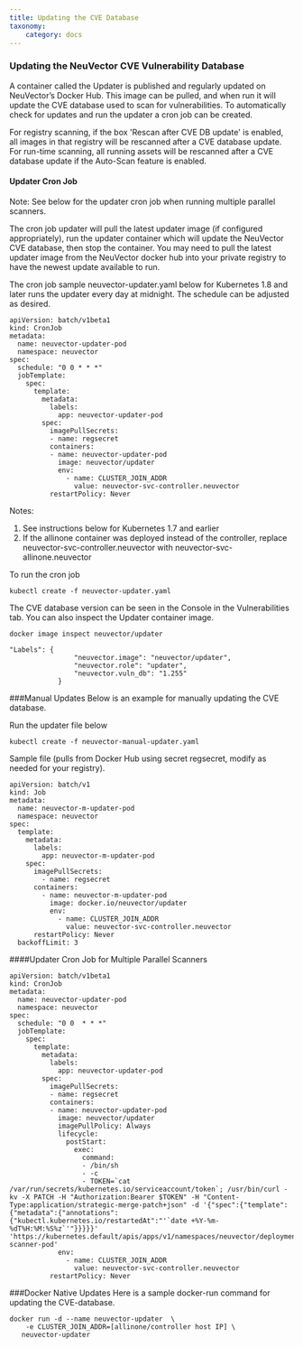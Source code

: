 ```yaml
---
title: Updating the CVE Database
taxonomy:
    category: docs
---
```


### Updating the NeuVector CVE Vulnerability Database
A container called the Updater is published and regularly updated on NeuVector’s Docker Hub. This image can be pulled, and when run it will update the CVE database used to scan for vulnerabilities. To automatically check for updates and run the updater a cron job can be created.

For registry scanning, if the box 'Rescan after CVE DB update' is enabled, all images in that registry will be rescanned after a CVE database update.  For run-time scanning, all running assets will be rescanned after a CVE database update if the Auto-Scan feature is enabled.

#### Updater Cron Job

Note: See below for the updater cron job when running multiple parallel scanners.

The cron job updater will pull the latest updater image (if configured appropriately), run the updater container which will update the NeuVector CVE database, then stop the container. You may need to pull the latest updater image from the NeuVector docker hub into your private registry to have the newest update available to run.

The cron job sample neuvector-updater.yaml below for Kubernetes 1.8 and later runs the updater every day at midnight. The schedule can be adjusted as desired.

```
apiVersion: batch/v1beta1
kind: CronJob
metadata:
  name: neuvector-updater-pod
  namespace: neuvector
spec:
  schedule: "0 0 * * *"
  jobTemplate:
    spec:
      template:
        metadata:
          labels:
            app: neuvector-updater-pod
        spec:
          imagePullSecrets:
          - name: regsecret
          containers:
          - name: neuvector-updater-pod
            image: neuvector/updater
            env:
              - name: CLUSTER_JOIN_ADDR
                value: neuvector-svc-controller.neuvector
          restartPolicy: Never
```

Notes:
1) See instructions below for Kubernetes 1.7 and earlier
2) If the allinone container was deployed instead of the controller, replace neuvector-svc-controller.neuvector with neuvector-svc-allinone.neuvector

To run the cron job
```
kubectl create -f neuvector-updater.yaml 
```

The CVE database version can be seen in the Console in the Vulnerabilities tab. You can also inspect the Updater container image.

```
docker image inspect neuvector/updater
```

```
"Labels": {
                "neuvector.image": "neuvector/updater",
                "neuvector.role": "updater",
                "neuvector.vuln_db": "1.255"
            }
```

###Manual Updates
Below is an example for manually updating the CVE database.

Run the updater file below
```
kubectl create -f neuvector-manual-updater.yaml
```

Sample file (pulls from Docker Hub using secret regsecret, modify as needed for your registry).
```
apiVersion: batch/v1
kind: Job
metadata:
  name: neuvector-m-updater-pod
  namespace: neuvector
spec:
  template:
    metadata:
      labels:
        app: neuvector-m-updater-pod
    spec:
      imagePullSecrets:
        - name: regsecret
      containers:
        - name: neuvector-m-updater-pod
          image: docker.io/neuvector/updater
          env:
            - name: CLUSTER_JOIN_ADDR
              value: neuvector-svc-controller.neuvector
      restartPolicy: Never
  backoffLimit: 3
```

####Updater Cron Job for Multiple Parallel Scanners
```
apiVersion: batch/v1beta1
kind: CronJob
metadata:
  name: neuvector-updater-pod
  namespace: neuvector
spec:
  schedule: "0 0  * * *"
  jobTemplate:
    spec:
      template:
        metadata:
          labels:
            app: neuvector-updater-pod
        spec:
          imagePullSecrets:
          - name: regsecret
          containers:
          - name: neuvector-updater-pod
            image: neuvector/updater
            imagePullPolicy: Always
            lifecycle:
              postStart:
                exec:
                  command:
                  - /bin/sh
                  - -c
                  - TOKEN=`cat /var/run/secrets/kubernetes.io/serviceaccount/token`; /usr/bin/curl -kv -X PATCH -H "Authorization:Bearer $TOKEN" -H "Content-Type:application/strategic-merge-patch+json" -d '{"spec":{"template":{"metadata":{"annotations":{"kubectl.kubernetes.io/restartedAt":"'`date +%Y-%m-%dT%H:%M:%S%z`'"}}}}}' 'https://kubernetes.default/apis/apps/v1/namespaces/neuvector/deployments/neuvector-scanner-pod'
            env:
              - name: CLUSTER_JOIN_ADDR
                value: neuvector-svc-controller.neuvector
          restartPolicy: Never
```

###Docker Native Updates
Here is a sample docker-run command for updating the CVE-database.
```
docker run -d --name neuvector-updater  \
    -e CLUSTER_JOIN_ADDR=[allinone/controller host IP] \
   neuvector-updater
```
